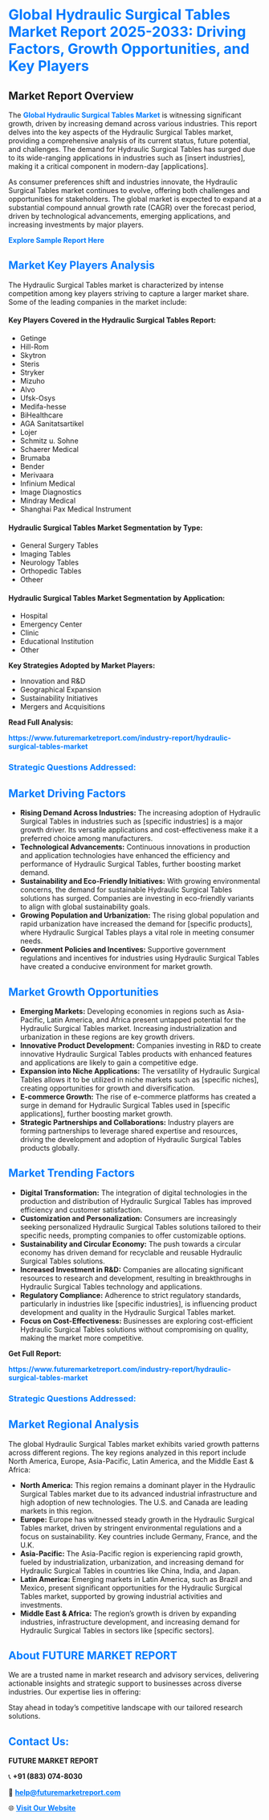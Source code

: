 <h1 style="color: #007BFF;">Global Hydraulic Surgical Tables Market Report 2025-2033: Driving Factors, Growth Opportunities, and Key Players</h1>

<section id="overview">
<h2>Market Report Overview</h2>
<p>The <a href="https://www.futuremarketreport.com/industry-report/hydraulic-surgical-tables-market" style="color: #007BFF; text-decoration: none;"><strong>Global Hydraulic Surgical Tables Market</strong></a> is witnessing significant growth, driven by increasing demand across various industries. This report delves into the key aspects of the Hydraulic Surgical Tables market, providing a comprehensive analysis of its current status, future potential, and challenges. The demand for Hydraulic Surgical Tables has surged due to its wide-ranging applications in industries such as [insert industries], making it a critical component in modern-day [applications].</p>
<p>As consumer preferences shift and industries innovate, the Hydraulic Surgical Tables market continues to evolve, offering both challenges and opportunities for stakeholders. The global market is expected to expand at a substantial compound annual growth rate (CAGR) over the forecast period, driven by technological advancements, emerging applications, and increasing investments by major players.</p>
</section>

<section id="overview">
<p><a href="https://www.futuremarketreport.com/request-sample/reportId=93154" style="color: #007BFF; text-decoration: none;"><strong>Explore Sample Report Here</strong></a></p>
</section>

<section id="key-players">
<h2 style="color: #007BFF;">Market Key Players Analysis</h2>
<p>The Hydraulic Surgical Tables market is characterized by intense competition among key players striving to capture a larger market share. Some of the leading companies in the market include:</p>
<h4>Key Players Covered in the Hydraulic Surgical Tables Report:</h4>
<ul><li>Getinge</li><li>Hill-Rom</li><li>Skytron</li><li>Steris</li><li>Stryker</li><li>Mizuho</li><li>Alvo</li><li>Ufsk-Osys</li><li>Medifa-hesse</li><li>BiHealthcare</li><li>AGA Sanitatsartikel</li><li>Lojer</li><li>Schmitz u. Sohne</li><li>Schaerer Medical</li><li>Brumaba</li><li>Bender</li><li>Merivaara</li><li>Infinium Medical</li><li>Image Diagnostics</li><li>Mindray Medical</li><li>Shanghai Pax Medical Instrument</li></ul>
<h4>Hydraulic Surgical Tables Market Segmentation by Type:</h4>
<ul><li>General Surgery Tables</li><li>Imaging Tables</li><li>Neurology Tables</li><li>Orthopedic Tables</li><li>Otheer</li></ul>

<h4>Hydraulic Surgical Tables Market Segmentation by Application:</h4>
<ul><li>Hospital</li><li>Emergency Center</li><li>Clinic</li><li>Educational Institution</li><li>Other</li></ul>
<p><strong>Key Strategies Adopted by Market Players:</strong></p>
<ul>
<li>Innovation and R&D</li>
<li>Geographical Expansion</li>
<li>Sustainability Initiatives</li>
<li>Mergers and Acquisitions</li>
</ul>
</section>

<section>
<p><strong>Read Full Analysis: </strong></p><a href="https://www.futuremarketreport.com/industry-report/hydraulic-surgical-tables-market" style="color: #007BFF; text-decoration: none;"><strong>https://www.futuremarketreport.com/industry-report/hydraulic-surgical-tables-market</strong></a>
<h3 style="color: #007BFF;">Strategic Questions Addressed:</h3>
</section>

<section id="driving-factors">
<h2 style="color: #007BFF;">Market Driving Factors</h2>
<ul>
<li><strong>Rising Demand Across Industries:</strong> The increasing adoption of Hydraulic Surgical Tables in industries such as [specific industries] is a major growth driver. Its versatile applications and cost-effectiveness make it a preferred choice among manufacturers.</li>
<li><strong>Technological Advancements:</strong> Continuous innovations in production and application technologies have enhanced the efficiency and performance of Hydraulic Surgical Tables, further boosting market demand.</li>
<li><strong>Sustainability and Eco-Friendly Initiatives:</strong> With growing environmental concerns, the demand for sustainable Hydraulic Surgical Tables solutions has surged. Companies are investing in eco-friendly variants to align with global sustainability goals.</li>
<li><strong>Growing Population and Urbanization:</strong> The rising global population and rapid urbanization have increased the demand for [specific products], where Hydraulic Surgical Tables plays a vital role in meeting consumer needs.</li>
<li><strong>Government Policies and Incentives:</strong> Supportive government regulations and incentives for industries using Hydraulic Surgical Tables have created a conducive environment for market growth.</li>
</ul>
</section>

<section id="growth-opportunities">
<h2 style="color: #007BFF;">Market Growth Opportunities</h2>
<ul>
<li><strong>Emerging Markets:</strong> Developing economies in regions such as Asia-Pacific, Latin America, and Africa present untapped potential for the Hydraulic Surgical Tables market. Increasing industrialization and urbanization in these regions are key growth drivers.</li>
<li><strong>Innovative Product Development:</strong> Companies investing in R&D to create innovative Hydraulic Surgical Tables products with enhanced features and applications are likely to gain a competitive edge.</li>
<li><strong>Expansion into Niche Applications:</strong> The versatility of Hydraulic Surgical Tables allows it to be utilized in niche markets such as [specific niches], creating opportunities for growth and diversification.</li>
<li><strong>E-commerce Growth:</strong> The rise of e-commerce platforms has created a surge in demand for Hydraulic Surgical Tables used in [specific applications], further boosting market growth.</li>
<li><strong>Strategic Partnerships and Collaborations:</strong> Industry players are forming partnerships to leverage shared expertise and resources, driving the development and adoption of Hydraulic Surgical Tables products globally.</li>
</ul>
</section>

<section id="trending-factors">
<h2 style="color: #007BFF;">Market Trending Factors</h2>
<ul>
<li><strong>Digital Transformation:</strong> The integration of digital technologies in the production and distribution of Hydraulic Surgical Tables has improved efficiency and customer satisfaction.</li>
<li><strong>Customization and Personalization:</strong> Consumers are increasingly seeking personalized Hydraulic Surgical Tables solutions tailored to their specific needs, prompting companies to offer customizable options.</li>
<li><strong>Sustainability and Circular Economy:</strong> The push towards a circular economy has driven demand for recyclable and reusable Hydraulic Surgical Tables solutions.</li>
<li><strong>Increased Investment in R&D:</strong> Companies are allocating significant resources to research and development, resulting in breakthroughs in Hydraulic Surgical Tables technology and applications.</li>
<li><strong>Regulatory Compliance:</strong> Adherence to strict regulatory standards, particularly in industries like [specific industries], is influencing product development and quality in the Hydraulic Surgical Tables market.</li>
<li><strong>Focus on Cost-Effectiveness:</strong> Businesses are exploring cost-efficient Hydraulic Surgical Tables solutions without compromising on quality, making the market more competitive.</li>
</ul>
</section>

<section>
<p><strong>Get Full Report: </strong></p><a href="https://www.futuremarketreport.com/industry-report/hydraulic-surgical-tables-market" style="color: #007BFF; text-decoration: none;"><strong>https://www.futuremarketreport.com/industry-report/hydraulic-surgical-tables-market</strong></a>
<h3 style="color: #007BFF;">Strategic Questions Addressed:</h3>
</section>


<section id="regional-analysis">
<h2 style="color: #007BFF;">Market Regional Analysis</h2>
<p>The global Hydraulic Surgical Tables market exhibits varied growth patterns across different regions. The key regions analyzed in this report include North America, Europe, Asia-Pacific, Latin America, and the Middle East & Africa:</p>
<ul>
<li><strong>North America:</strong> This region remains a dominant player in the Hydraulic Surgical Tables market due to its advanced industrial infrastructure and high adoption of new technologies. The U.S. and Canada are leading markets in this region.</li>
<li><strong>Europe:</strong> Europe has witnessed steady growth in the Hydraulic Surgical Tables market, driven by stringent environmental regulations and a focus on sustainability. Key countries include Germany, France, and the U.K.</li>
<li><strong>Asia-Pacific:</strong> The Asia-Pacific region is experiencing rapid growth, fueled by industrialization, urbanization, and increasing demand for Hydraulic Surgical Tables in countries like China, India, and Japan.</li>
<li><strong>Latin America:</strong> Emerging markets in Latin America, such as Brazil and Mexico, present significant opportunities for the Hydraulic Surgical Tables market, supported by growing industrial activities and investments.</li>
<li><strong>Middle East & Africa:</strong> The region’s growth is driven by expanding industries, infrastructure development, and increasing demand for Hydraulic Surgical Tables in sectors like [specific sectors].</li>
</ul>
</section>

<footer>
<h2 style="color: #007BFF;">About FUTURE MARKET REPORT</h2>
<p>We are a trusted name in market research and advisory services, delivering actionable insights and strategic support to businesses across diverse industries. Our expertise lies in offering:</p>

<p>Stay ahead in today’s competitive landscape with our tailored research solutions.</p>

<h2 style="color: #007BFF;">Contact Us:</h2>
<p><strong>FUTURE MARKET REPORT</strong></p>
<p>📞 <strong>+91 (883) 074-8030</strong></p>
<p>📧 <strong><a href="mailto:help@futuremarketreport.com" style="color: #007BFF;">help@futuremarketreport.com</a></strong></p>
<p>🌐 <strong><a href="https://www.futuremarketreport.com/" style="color: #007BFF;">Visit Our Website</a></strong></p>
</footer>